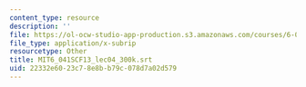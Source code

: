 ```yaml
---
content_type: resource
description: ''
file: https://ol-ocw-studio-app-production.s3.amazonaws.com/courses/6-041sc-probabilistic-systems-analysis-and-applied-probability-fall-2013/22332e6023c78e8bb79c078d7a02d579_MIT6_041SCF13_lec04_300k.srt
file_type: application/x-subrip
resourcetype: Other
title: MIT6_041SCF13_lec04_300k.srt
uid: 22332e60-23c7-8e8b-b79c-078d7a02d579
---
```

